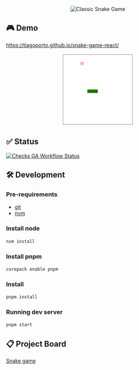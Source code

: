 <p align="center">
  <img src="https://socialify.git.ci/tiagoporto/snake-game-react/image?custom_language=TypeScript&description=1&font=Source+Code+Pro&language=1&owner=1&pattern=Signal&theme=Light" alt="Classic Snake Game" />
</p>

## 🎮 Demo

<https://tiagoporto.github.io/snake-game-react/>

<p align="center">
<img src="./docs/screenshot.png" alt="Classic Snake Game" width="200" />
</p>

## ✅ Status

[![Checks GA Workflow Status](https://img.shields.io/github/actions/workflow/status/tiagoporto/snake-game-react/checks.yml?branch=main&label=checks&logo=githubactions&logoColor=white&style=flat-square)](https://github.com/tiagoporto/snake-game-react/actions/workflows/checks.yml?query=branch%3Amain)

## 🛠 Development

### Pre-requirements

- [git](https://git-scm.com)
- [nvm](https://github.com/nvm-sh/nvm)

### Install node

```bash
nvm install
```

### Install pnpm

```bash
corepack enable pnpm
```

### Install

```bash
pnpm install
```

### Running dev server

```bash
pnpm start
```

## 📋 Project Board

[Snake game](https://github.com/users/tiagoporto/projects/12)
